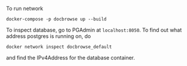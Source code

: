 To run network
```
docker-compose -p docbrowse up --build
```
To inspect database, go to PGAdmin at `localhost:8050`. To find out what address postgres is running on, do
```
docker network inspect docbrowse_default
```
and find the IPv4Address for the database container.